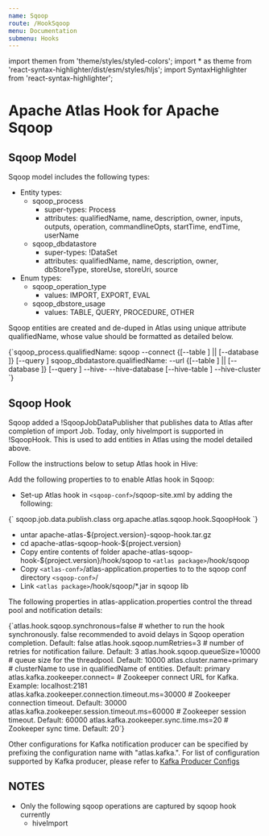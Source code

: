 ```yaml
---
name: Sqoop
route: /HookSqoop
menu: Documentation
submenu: Hooks
---
```


import  themen  from 'theme/styles/styled-colors';
import  * as theme  from 'react-syntax-highlighter/dist/esm/styles/hljs';
import SyntaxHighlighter from 'react-syntax-highlighter';

# Apache Atlas Hook for Apache Sqoop

## Sqoop Model
Sqoop model includes the following types:
   * Entity types:
      * sqoop_process
         * super-types: Process
         * attributes: qualifiedName, name, description, owner, inputs, outputs, operation, commandlineOpts, startTime, endTime, userName
      * sqoop_dbdatastore
         * super-types: !DataSet
         * attributes: qualifiedName, name, description, owner, dbStoreType, storeUse, storeUri, source
   * Enum types:
      * sqoop_operation_type
         * values: IMPORT, EXPORT, EVAL
      * sqoop_dbstore_usage
         * values: TABLE, QUERY, PROCEDURE, OTHER

Sqoop entities are created and de-duped in Atlas using unique attribute qualifiedName, whose value should be formatted as detailed below.

<SyntaxHighlighter wrapLines={true} language="shell" style={theme.dark}>
{`sqoop_process.qualifiedName:     sqoop <operation> --connect <url> {[--table <tableName>] || [--database <databaseName>]} [--query <storeQuery>]
sqoop_dbdatastore.qualifiedName: <storeType> --url <storeUri> {[--table <tableName>] || [--database <databaseName>]} [--query <storeQuery>]  --hive-<operation> --hive-database <databaseName> [--hive-table <tableName>] --hive-cluster <clusterName>`}
</SyntaxHighlighter>

## Sqoop Hook
Sqoop added a !SqoopJobDataPublisher that publishes data to Atlas after completion of import Job. Today, only hiveImport is supported in !SqoopHook.
This is used to add entities in Atlas using the model detailed above.

Follow the instructions below to setup Atlas hook in Hive:

Add the following properties to  to enable Atlas hook in Sqoop:
   * Set-up Atlas hook in `<sqoop-conf>`/sqoop-site.xml by adding the following:
  
<SyntaxHighlighter wrapLines={true} language="shell" style={theme.dark}>
{`<property>
     <name>sqoop.job.data.publish.class</name>
     <value>org.apache.atlas.sqoop.hook.SqoopHook</value>
   </property>`}
</SyntaxHighlighter>


   * untar apache-atlas-${project.version}-sqoop-hook.tar.gz
   * cd apache-atlas-sqoop-hook-${project.version}
   * Copy entire contents of folder apache-atlas-sqoop-hook-${project.version}/hook/sqoop to `<atlas package>`/hook/sqoop
   * Copy `<atlas-conf>`/atlas-application.properties to to the sqoop conf directory `<sqoop-conf>`/
   * Link `<atlas package>`/hook/sqoop/*.jar in sqoop lib



The following properties in atlas-application.properties control the thread pool and notification details:

<SyntaxHighlighter wrapLines={true} language="shell" style={theme.dark}>
{`atlas.hook.sqoop.synchronous=false # whether to run the hook synchronously. false recommended to avoid delays in Sqoop operation completion. Default: false
atlas.hook.sqoop.numRetries=3      # number of retries for notification failure. Default: 3
atlas.hook.sqoop.queueSize=10000   # queue size for the threadpool. Default: 10000
atlas.cluster.name=primary # clusterName to use in qualifiedName of entities. Default: primary
atlas.kafka.zookeeper.connect=                    # Zookeeper connect URL for Kafka. Example: localhost:2181
atlas.kafka.zookeeper.connection.timeout.ms=30000 # Zookeeper connection timeout. Default: 30000
atlas.kafka.zookeeper.session.timeout.ms=60000    # Zookeeper session timeout. Default: 60000
atlas.kafka.zookeeper.sync.time.ms=20             # Zookeeper sync time. Default: 20`}
</SyntaxHighlighter>

Other configurations for Kafka notification producer can be specified by prefixing the configuration name with "atlas.kafka.". For list of configuration supported by Kafka producer, please refer to [Kafka Producer Configs](http://kafka.apache.org/documentation/#producerconfigs)

## NOTES
   * Only the following sqoop operations are captured by sqoop hook currently
      * hiveImport
